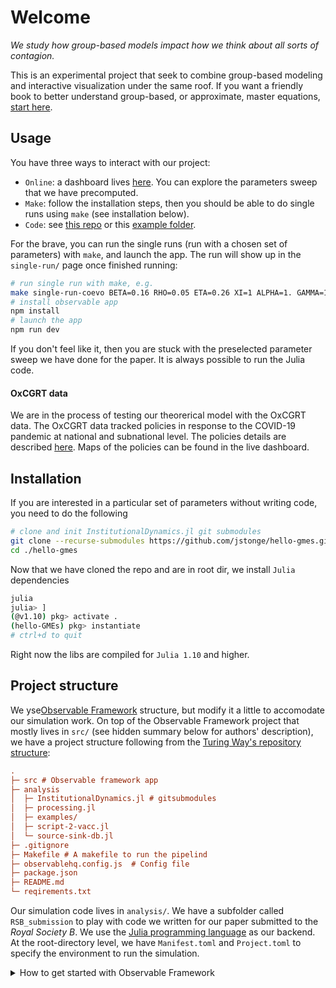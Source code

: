 # Welcome
_We study how group-based models impact how we think about all sorts of contagion._

This is an experimental project that seek to combine group-based modeling and interactive visualization under the same roof. If you want a friendly book to better understand group-based, or approximate, master equations, [start here](https://cosmo-notes.github.io/tame/chapters/index.html).

## Usage

You have three ways to interact with our project:

- `Online`: a dashboard lives [here](https://joint-lab.observablehq.cloud/hello-gmes/). You can explore the parameters sweep that we have precomputed.
- `Make`: follow the installation steps, then you should be able to do single runs using `make` (see installation below).
- `Code`: see [this repo](https://github.com/jstonge/InstitutionalDynamics.jl) or this [example folder](analysis/examples).

For the brave, you can run the single runs (run with a chosen set of parameters) with `make`, and launch the app. The run will show up in the `single-run/` page once finished running:

```zsh
# run single run with make, e.g.
make single-run-coevo BETA=0.16 RHO=0.05 ETA=0.26 XI=1 ALPHA=1. GAMMA=1 B=0.2 C=0.5
# install observable app
npm install
# launch the app
npm run dev
```
If you don't feel like it, then you are stuck with the preselected parameter sweep we have done for the paper. It is always possible to run the Julia code.

#### OxCGRT data

We are in the process of testing our theorerical model with the OxCGRT data. The OxCGRT data tracked policies in response to the COVID-19 pandemic at national and subnational level. The policies details are described [here](https://github.com/OxCGRT/covid-policy-dataset/blob/main/documentation_and_codebook.md#codebook-and-interpretation-guidance). Maps of the policies can be found in the live dashboard.

## Installation

If you are interested in a particular set of parameters without writing code, you need to do the following

```zsh
# clone and init InstitutionalDynamics.jl git submodules
git clone --recurse-submodules https://github.com/jstonge/hello-gmes.git
cd ./hello-gmes
```

Now that we have cloned the repo and are in root dir, we install `Julia` dependencies

```zsh
julia
julia> ]
(@v1.10) pkg> activate .
(hello-GMEs) pkg> instantiate
# ctrl+d to quit
```

Right now the libs are compiled for `Julia 1.10` and higher. 


## Project structure

We yse[Observable Framework](https://observablehq.com/framework/project-structure) structure, but modify it a little to accomodate our simulation work. On top of the Observable Framework project that mostly lives in `src/` (see hidden summary below for authors' description), we have a project structure following from the [Turing Way's repository structure](https://book.the-turing-way.org/project-design/project-repo/project-repo-advanced#example-with-every-possible-folder):

```ini
.
├─ src # Observable framework app
├─ analysis
│  ├─ InstitutionalDynamics.jl # gitsubmodules
│  ├─ processing.jl 
│  ├─ examples/ 
│  ├─ script-2-vacc.jl 
│  └─ source-sink-db.jl 
├─ .gitignore
├─ Makefile # A makefile to run the pipelind
├─ observablehq.config.js  # Config file
├─ package.json
├─ README.md
└─ reqirements.txt
```

Our simulation code lives in `analysis/`. We have a subfolder called `RSB_submission` to play with code we written for our paper submitted to the _Royal Society B_. We use the [Julia programming language](https://julialang.org/) as our backend. At the root-directory level, we have `Manifest.toml` and `Project.toml` to specify the environment to run the simulation.

<details><summary>How to get started with Observable Framework</summary>

## 

This is (also) an [Observable Framework](https://observablehq.com/framework) project. To start the local preview server, run:

```
npm run dev
```

Then visit <http://localhost:3000> to preview your project.

For more, see <https://observablehq.com/framework/getting-started>.

#### Project structure

A typical Framework project looks like this:

```ini
.
├─ docs
│  ├─ components
│  │  └─ timeline.js           # an importable module
│  ├─ data
│  │  ├─ launches.csv.js       # a data loader
│  │  └─ events.json           # a static data file
│  ├─ example-dashboard.md     # a page
│  ├─ example-report.md        # another page
│  └─ index.md                 # the home page
├─ .gitignore
├─ observablehq.config.js      # the project config file
├─ package.json
└─ README.md
```

**`docs`** - This is the “source root” — where your source files live. Pages go here. Each page is a Markdown file. Observable Framework uses [file-based routing](https://observablehq.com/framework/routing), which means that the name of the file controls where the page is served. You can create as many pages as you like. Use folders to organize your pages.

**`docs/index.md`** - This is the home page for your site. You can have as many additional pages as you’d like, but you should always have a home page, too.

**`docs/data`** - You can put [data loaders](https://observablehq.com/framework/loaders) or static data files anywhere in your source root, but we recommend putting them here.

**`docs/components`** - You can put shared [JavaScript modules](https://observablehq.com/framework/javascript/imports) anywhere in your source root, but we recommend putting them here. This helps you pull code out of Markdown files and into JavaScript modules, making it easier to reuse code across pages, write tests and run linters, and even share code with vanilla web applications.

**`observablehq.config.js`** - This is the [project configuration](https://observablehq.com/framework/config) file, such as the pages and sections in the sidebar navigation, and the project’s title.

#### Command reference

| Command           | Description                                              |
| ----------------- | -------------------------------------------------------- |
| `npm install`            | Install or reinstall dependencies                        |
| `npm run dev`        | Start local preview server                               |
| `npm run build`      | Build your static site, generating `./dist`              |
| `npm run deploy`     | Deploy your project to Observable                        |
| `npm run clean`      | Clear the local data loader cache                        |
| `npm run observable` | Run commands like `observable help`                      |

##

</details>

<br>



